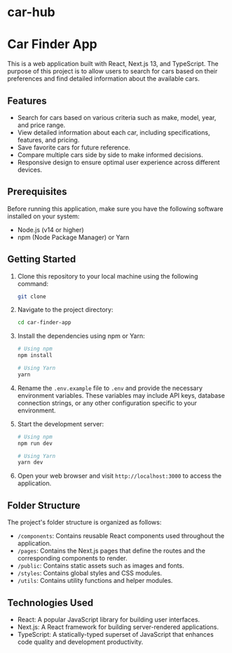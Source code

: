# car-hub
# Car Finder App

This is a web application built with React, Next.js 13, and TypeScript. The purpose of this project is to allow users to search for cars based on their preferences and find detailed information about the available cars.

## Features

- Search for cars based on various criteria such as make, model, year, and price range.
- View detailed information about each car, including specifications, features, and pricing.
- Save favorite cars for future reference.
- Compare multiple cars side by side to make informed decisions.
- Responsive design to ensure optimal user experience across different devices.

## Prerequisites

Before running this application, make sure you have the following software installed on your system:

- Node.js (v14 or higher)
- npm (Node Package Manager) or Yarn

## Getting Started

1. Clone this repository to your local machine using the following command:

   ```bash
   git clone 
   ```

2. Navigate to the project directory:

   ```bash
   cd car-finder-app
   ```

3. Install the dependencies using npm or Yarn:

   ```bash
   # Using npm
   npm install
   
   # Using Yarn
   yarn
   ```

4. Rename the `.env.example` file to `.env` and provide the necessary environment variables. These variables may include API keys, database connection strings, or any other configuration specific to your environment.

5. Start the development server:

   ```bash
   # Using npm
   npm run dev
   
   # Using Yarn
   yarn dev
   ```

6. Open your web browser and visit `http://localhost:3000` to access the application.

## Folder Structure

The project's folder structure is organized as follows:

- `/components`: Contains reusable React components used throughout the application.
- `/pages`: Contains the Next.js pages that define the routes and the corresponding components to render.
- `/public`: Contains static assets such as images and fonts.
- `/styles`: Contains global styles and CSS modules.
- `/utils`: Contains utility functions and helper modules.

## Technologies Used

- React: A popular JavaScript library for building user interfaces.
- Next.js: A React framework for building server-rendered applications.
- TypeScript: A statically-typed superset of JavaScript that enhances code quality and development productivity.

